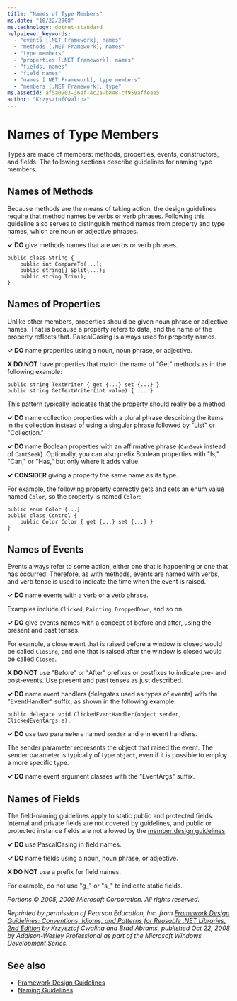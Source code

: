 ```yaml
---
title: "Names of Type Members"
ms.date: "10/22/2008"
ms.technology: dotnet-standard
helpviewer_keywords: 
  - "events [.NET Framework], names"
  - "methods [.NET Framework], names"
  - "type members"
  - "properties [.NET Framework], names"
  - "fields, names"
  - "field names"
  - "names [.NET Framework], type members"
  - "members [.NET Framework], type"
ms.assetid: af5a0903-36af-4c2a-b848-cf959affeaa5
author: "KrzysztofCwalina"
---
```

# Names of Type Members
Types are made of members: methods, properties, events, constructors, and fields. The following sections describe guidelines for naming type members.  
  
## Names of Methods  
 Because methods are the means of taking action, the design guidelines require that method names be verbs or verb phrases. Following this guideline also serves to distinguish method names from property and type names, which are noun or adjective phrases.  
  
 **✓ DO** give methods names that are verbs or verb phrases.  
  
```  
public class String {  
    public int CompareTo(...);  
    public string[] Split(...);  
    public string Trim();  
}  
```  
  
## Names of Properties  
 Unlike other members, properties should be given noun phrase or adjective names. That is because a property refers to data, and the name of the property reflects that. PascalCasing is always used for property names.  
  
 **✓ DO** name properties using a noun, noun phrase, or adjective.  
  
 **X DO NOT** have properties that match the name of "Get" methods as in the following example:  
  
 `public string TextWriter { get {...} set {...} }`  
 `public string GetTextWriter(int value) { ... }`  
  
 This pattern typically indicates that the property should really be a method.  
  
 **✓ DO** name collection properties with a plural phrase describing the items in the collection instead of using a singular phrase followed by "List" or "Collection."  
  
 **✓ DO** name Boolean properties with an affirmative phrase (`CanSeek` instead of `CantSeek`). Optionally, you can also prefix Boolean properties with "Is," "Can," or "Has," but only where it adds value.  
  
 **✓ CONSIDER** giving a property the same name as its type.  
  
 For example, the following property correctly gets and sets an enum value named `Color`, so the property is named `Color`:  
  
```  
public enum Color {...}  
public class Control {  
    public Color Color { get {...} set {...} }  
}  
```  
  
## Names of Events  
 Events always refer to some action, either one that is happening or one that has occurred. Therefore, as with methods, events are named with verbs, and verb tense is used to indicate the time when the event is raised.  
  
 **✓ DO** name events with a verb or a verb phrase.  
  
 Examples include `Clicked`, `Painting`, `DroppedDown`, and so on.  
  
 **✓ DO** give events names with a concept of before and after, using the present and past tenses.  
  
 For example, a close event that is raised before a window is closed would be called `Closing`, and one that is raised after the window is closed would be called `Closed`.  
  
 **X DO NOT** use "Before" or "After" prefixes or postfixes to indicate pre- and post-events. Use present and past tenses as just described.  
  
 **✓ DO** name event handlers (delegates used as types of events) with the "EventHandler" suffix, as shown in the following example:  
  
 `public delegate void ClickedEventHandler(object sender, ClickedEventArgs e);`  
  
 **✓ DO** use two parameters named `sender` and `e` in event handlers.  
  
 The sender parameter represents the object that raised the event. The sender parameter is typically of type `object`, even if it is possible to employ a more specific type.  
  
 **✓ DO** name event argument classes with the "EventArgs" suffix.  
  
## Names of Fields  
 The field-naming guidelines apply to static public and protected fields. Internal and private fields are not covered by guidelines, and public or protected instance fields are not allowed by the [member design guidelines](../../../docs/standard/design-guidelines/member.md).  
  
 **✓ DO** use PascalCasing in field names.  
  
 **✓ DO** name fields using a noun, noun phrase, or adjective.  
  
 **X DO NOT** use a prefix for field names.  
  
 For example, do not use "g_" or "s_" to indicate static fields.  
  
 *Portions © 2005, 2009 Microsoft Corporation. All rights reserved.*  
  
 *Reprinted by permission of Pearson Education, Inc. from [Framework Design Guidelines: Conventions, Idioms, and Patterns for Reusable .NET Libraries, 2nd Edition](https://www.informit.com/store/framework-design-guidelines-conventions-idioms-and-9780321545619) by Krzysztof Cwalina and Brad Abrams, published Oct 22, 2008 by Addison-Wesley Professional as part of the Microsoft Windows Development Series.*  
  
## See also

- [Framework Design Guidelines](../../../docs/standard/design-guidelines/index.md)
- [Naming Guidelines](../../../docs/standard/design-guidelines/naming-guidelines.md)
